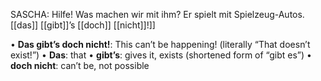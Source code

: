 SASCHA: Hilfe! Was machen wir mit ihm? Er spielt mit Spielzeug-Autos. 
[[das]] [[gibt]]’s [[doch]] [[nicht]]!]]











• **Das gibt’s doch nicht!**: This can’t be happening! (literally “That doesn’t exist!”)
• **Das**: that
• **gibt’s**: gives it, exists (shortened form of “gibt es”)
• **doch nicht**: can’t be, not possible